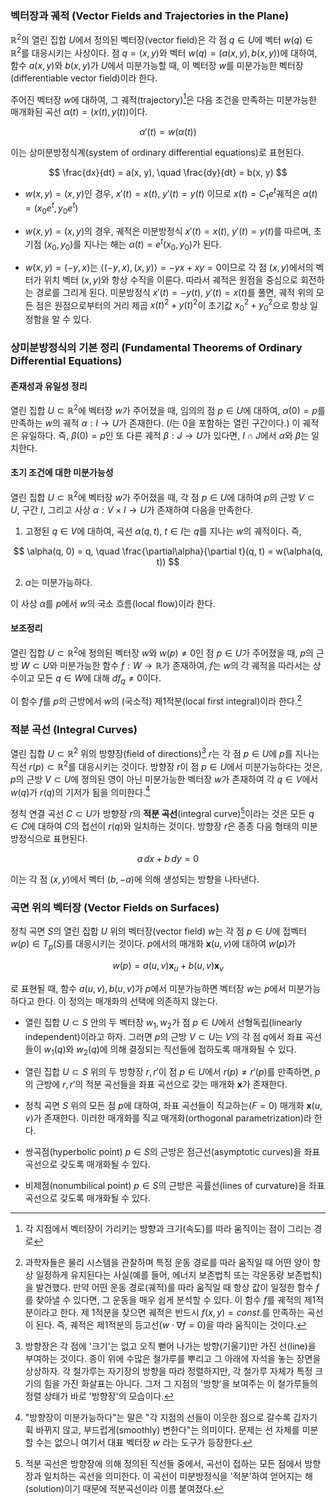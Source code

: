 ### 벡터장과 궤적 (Vector Fields and Trajectories in the Plane)

$\mathbb{R}^2$의 열린 집합 $U$에서 정의된 벡터장(vector field)은 각 점 $q \in U$에 벡터 $w(q) \in \mathbb{R}^2$를 대응시키는 사상이다. 점 $q=(x,y)$와 벡터 $w(q) = (a(x,y), b(x,y))$에 대하여, 함수 $a(x,y)$와 $b(x,y)$가 $U$에서 미분가능할 때, 이 벡터장 $w$를 미분가능한 벡터장(differentiable vector field)이라 한다.

주어진 벡터장 $w$에 대하여, 그 궤적(trajectory)[^1]은 다음 조건을 만족하는 미분가능한 매개화된 곡선 $\alpha(t) = (x(t), y(t))$이다.

$$
\alpha'(t) = w(\alpha(t))
$$

이는 상미분방정식계(system of ordinary differential equations)로 표현된다.

$$
\frac{dx}{dt} = a(x, y), \quad \frac{dy}{dt} = b(x, y)
$$

- $w(x,y)=(x,y)$인 경우, $x'(t) = x(t),~y'(t) = y(t)$ 이므로 $x(t) = C_1 e^t$궤적은 $\alpha(t) = (x_0 e^t, y_0 e^t)$





- $w(x, y) = (x, y)$의 경우, 궤적은 미분방정식 $x'(t)=x(t)$, $y'(t)=y(t)$를 따르며, 초기점 $(x_0, y_0)$를 지나는 해는 $\alpha(t) = e^t(x_0, y_0)$가 된다.
- $w(x, y) = (-y, x)$는 $\langle(-y, x), (x, y)\rangle = -yx+xy=0$이므로 각 점 $(x, y)$에서의 벡터가 위치 벡터 $(x, y)$와 항상 수직을 이룬다. 따라서 궤적은 원점을 중심으로 회전하는 경로를 그리게 된다. 미분방정식 $x'(t)=-y(t)$, $y'(t)=x(t)$를 풀면, 궤적 위의 모든 점은 원점으로부터의 거리 제곱 $x(t)^2+y(t)^2$이 초기값 $x_0^2+y_0^2$으로 항상 일정함을 알 수 있다.

### 상미분방정식의 기본 정리 (Fundamental Theorems of Ordinary Differential Equations)
#### 존재성과 유일성 정리

열린 집합 $U \subset \mathbb{R}^2$에 벡터장 $w$가 주어졌을 때, 임의의 점 $p \in U$에 대하여, $\alpha(0)=p$를 만족하는 $w$의 궤적 $\alpha: I \to U$가 존재한다. ($I$는 $0$을 포함하는 열린 구간이다.) 이 궤적은 유일하다. 즉, $\beta(0)=p$인 또 다른 궤적 $\beta: J \to U$가 있다면, $I \cap J$에서 $\alpha$와 $\beta$는 일치한다.

#### 초기 조건에 대한 미분가능성

열린 집합 $U \subset \mathbb{R}^2$에 벡터장 $w$가 주어졌을 때, 각 점 $p \in U$에 대하여 $p$의 근방 $V \subset U$, 구간 $I$, 그리고 사상 $\alpha: V \times I \to U$가 존재하여 다음을 만족한다.

1.  고정된 $q \in V$에 대하여, 곡선 $\alpha(q,t)$, $t \in I$는 $q$를 지나는 $w$의 궤적이다. 즉,

$$
\alpha(q, 0) = q, \quad \frac{\partial\alpha}{\partial t}(q, t) = w(\alpha(q, t))
$$

2.  $\alpha$는 미분가능하다.

이 사상 $\alpha$를 $p$에서 $w$의 국소 흐름(local flow)이라 한다.

#### 보조정리
열린 집합 $U \subset \mathbb{R}^2$에 정의된 벡터장 $w$와 $w(p) \neq 0$인 점 $p \in U$가 주어졌을 때, $p$의 근방 $W \subset U$와 미분가능한 함수 $f: W \to \mathbb{R}$가 존재하여, $f$는 $w$의 각 궤적을 따라서는 상수이고 모든 $q \in W$에 대해 $df_q \neq 0$이다.

이 함수 $f$를 $p$의 근방에서 $w$의 (국소적) 제1적분(local first integral)이라 한다.[^2]

### 적분 곡선 (Integral Curves)

열린 집합 $U \subset \mathbb{R}^2$ 위의 방향장(field of directions)[^3] $r$는 각 점 $p \in U$에 $p$를 지나는 직선 $r(p) \subset \mathbb{R}^2$를 대응시키는 것이다. 방향장 $r$이 점 $p \in U$에서 미분가능하다는 것은, $p$의 근방 $V \subset U$에 정의된 영이 아닌 미분가능한 벡터장 $w$가 존재하여 각 $q \in V$에서 $w(q)$가 $r(q)$의 기저가 됨을 의미한다.[^4]

정칙 연결 곡선 $C \subset U$가 방향장 $r$의 **적분 곡선**(integral curve)[^5]이라는 것은 모든 $q \in C$에 대하여 $C$의 접선이 $r(q)$와 일치하는 것이다. 방향장 $r$은 종종 다음 형태의 미분방정식으로 표현된다.

$$
a \, dx + b \, dy = 0
$$

이는 각 점 $(x,y)$에서 벡터 $(b, -a)$에 의해 생성되는 방향을 나타낸다.

### 곡면 위의 벡터장 (Vector Fields on Surfaces)

정칙 곡면 $S$의 열린 집합 $U$ 위의 벡터장(vector field) $w$는 각 점 $p \in U$에 접벡터 $w(p) \in T_p(S)$를 대응시키는 것이다. $p$에서의 매개화 $\mathbf{x}(u,v)$에 대하여 $w(p)$가

$$
w(p) = a(u,v)\mathbf{x}_u + b(u,v)\mathbf{x}_v
$$

로 표현될 때, 함수 $a(u,v), b(u,v)$가 $p$에서 미분가능하면 벡터장 $w$는 $p$에서 미분가능하다고 한다. 이 정의는 매개화의 선택에 의존하지 않는다.

- 열린 집합 $U \subset S$ 안의 두 벡터장 $w_1, w_2$가 점 $p \in U$에서 선형독립(linearly independent)이라고 하자. 그러면 $p$의 근방 $V \subset U$는 $V$의 각 점 $q$에서 좌표 곡선들이 $w_1(q)$와 $w_2(q)$에 의해 결정되는 직선들에 접하도록 매개화될 수 있다.

- 열린 집합 $U \subset S$ 위의 두 방향장 $r, r'$이 점 $p \in U$에서 $r(p) \neq r'(p)$를 만족하면, $p$의 근방에 $r, r'$의 적분 곡선들을 좌표 곡선으로 갖는 매개화 $\mathbf{x}$가 존재한다.

- 정칙 곡면 $S$ 위의 모든 점 $p$에 대하여, 좌표 곡선들이 직교하는($F=0$) 매개화 $\mathbf{x}(u,v)$가 존재한다. 이러한 매개화를 직교 매개화(orthogonal parametrization)라 한다.

- 쌍곡점(hyperbolic point) $p \in S$의 근방은 점근선(asymptotic curves)을 좌표 곡선으로 갖도록 매개화될 수 있다.

- 비제점(nonumbilical point) $p \in S$의 근방은 곡률선(lines of curvature)을 좌표 곡선으로 갖도록 매개화될 수 있다.

[^1]: 각 지점에서 벡터장이 가리키는 방향과 크기(속도)를 따라 움직이는 점이 그리는 경로
[^2]: 과학자들은 물리 시스템을 관찰하며 특정 운동 경로를 따라 움직일 때 어떤 양이 항상 일정하게 유지된다는 사실(예를 들어, 에너지 보존법칙 또는 각운동량 보존법칙)을 발견했다. 만약 어떤 운동 경로(궤적)를 따라 움직일 때 항상 값이 일정한 함수 $f$를 찾아낼 수 있다면, 그 운동을 매우 쉽게 분석할 수 있다. 이 함수 $f$를 궤적의 제1적분이라고 한다. 제 1적분을 찾으면 궤적은 반드시 $f(x,y)=const.$를 만족하는 곡선이 된다. 즉, 궤적은 제1적분의 등고선($w \cdot \nabla f = 0$)을 따라 움직이는 것이다. 
[^3]: 방향장은 각 점에 '크기'는 없고 오직 뻗어 나가는 방향(기울기)만 가진 선(line)을 부여하는 것이다. 종이 위에 수많은 철가루를 뿌리고 그 아래에 자석을 놓는 장면을 상상하자. 각 철가루는 자기장의 방향을 따라 정렬하지만, 각 철가루 자체가 특정 크기의 힘을 가진 화살표는 아니다. 그저 그 지점의 '방향'을 보여주는 이 철가루들의 정렬 상태가 바로 '방향장'의 모습이다.
[^4]: "방향장이 미분가능하다"는 말은 "각 지점의 선들이 이웃한 점으로 갈수록 갑자기 휙 바뀌지 않고, 부드럽게(smoothly) 변한다"는 의미이다. 문제는 선 자체를 미분할 수는 없으니 여기서 대표 벡터장 $w$ 라는 도구가 등장한다.
[^5]: 적분 곡선은 방향장에 의해 정의된 직선들 중에서, 곡선이 접하는 모든 점에서 방향장과 일치하는 곡선을 의미한다. 이 곡선이 미분방정식을 '적분'하여 얻어지는 해(solution)이기 때문에 적분곡선이라 이름 붙여졌다.